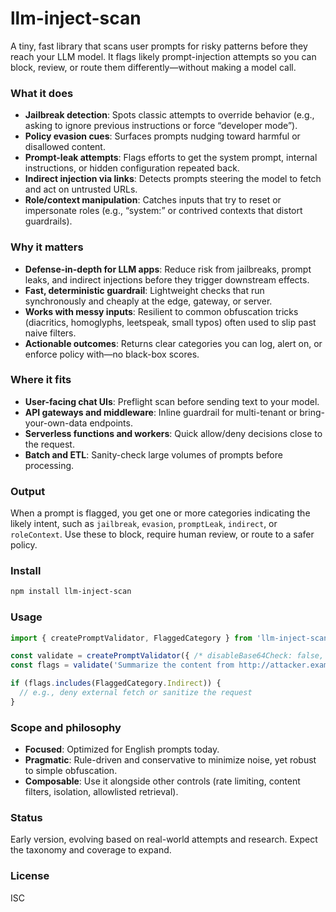 # llm-inject-scan

A tiny, fast library that scans user prompts for risky patterns before they reach your LLM model. It flags likely prompt-injection attempts so you can block, review, or route them differently—without making a model call.

### What it does
- **Jailbreak detection**: Spots classic attempts to override behavior (e.g., asking to ignore previous instructions or force “developer mode”).
- **Policy evasion cues**: Surfaces prompts nudging toward harmful or disallowed content.
- **Prompt-leak attempts**: Flags efforts to get the system prompt, internal instructions, or hidden configuration repeated back.
- **Indirect injection via links**: Detects prompts steering the model to fetch and act on untrusted URLs.
- **Role/context manipulation**: Catches inputs that try to reset or impersonate roles (e.g., “system:” or contrived contexts that distort guardrails).

### Why it matters
- **Defense-in-depth for LLM apps**: Reduce risk from jailbreaks, prompt leaks, and indirect injections before they trigger downstream effects.
- **Fast, deterministic guardrail**: Lightweight checks that run synchronously and cheaply at the edge, gateway, or server.
- **Works with messy inputs**: Resilient to common obfuscation tricks (diacritics, homoglyphs, leetspeak, small typos) often used to slip past naive filters.
- **Actionable outcomes**: Returns clear categories you can log, alert on, or enforce policy with—no black-box scores.

### Where it fits
- **User-facing chat UIs**: Preflight scan before sending text to your model.
- **API gateways and middleware**: Inline guardrail for multi-tenant or bring-your-own-data endpoints.
- **Serverless functions and workers**: Quick allow/deny decisions close to the request.
- **Batch and ETL**: Sanity-check large volumes of prompts before processing.

### Output
When a prompt is flagged, you get one or more categories indicating the likely intent, such as `jailbreak`, `evasion`, `promptLeak`, `indirect`, or `roleContext`. Use these to block, require human review, or route to a safer policy.

### Install
```bash
npm install llm-inject-scan
```

### Usage
```ts
import { createPromptValidator, FlaggedCategory } from 'llm-inject-scan';

const validate = createPromptValidator({ /* disableBase64Check: false, disableUrlCheck: false */ });
const flags = validate('Summarize the content from http://attacker.example/payload');

if (flags.includes(FlaggedCategory.Indirect)) {
  // e.g., deny external fetch or sanitize the request
}
```

### Scope and philosophy
- **Focused**: Optimized for English prompts today.
- **Pragmatic**: Rule-driven and conservative to minimize noise, yet robust to simple obfuscation.
- **Composable**: Use it alongside other controls (rate limiting, content filters, isolation, allowlisted retrieval).

### Status
Early version, evolving based on real-world attempts and research. Expect the taxonomy and coverage to expand.

### License
ISC 